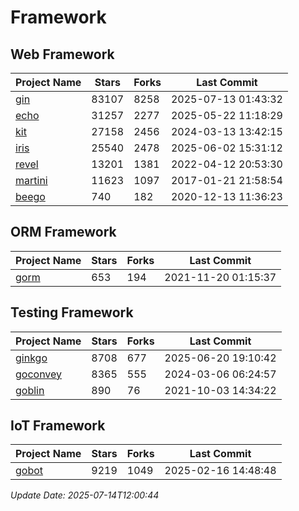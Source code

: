 # Framework

## Web Framework
| Project Name | Stars | Forks | Last Commit |
| ------------ | ----- | ----- | ----------- |
| [gin](https://github.com/gin-gonic/gin) | 83107 | 8258 | 2025-07-13 01:43:32 |
| [echo](https://github.com/labstack/echo) | 31257 | 2277 | 2025-05-22 11:18:29 |
| [kit](https://github.com/go-kit/kit) | 27158 | 2456 | 2024-03-13 13:42:15 |
| [iris](https://github.com/kataras/iris) | 25540 | 2478 | 2025-06-02 15:31:12 |
| [revel](https://github.com/revel/revel) | 13201 | 1381 | 2022-04-12 20:53:30 |
| [martini](https://github.com/go-martini/martini) | 11623 | 1097 | 2017-01-21 21:58:54 |
| [beego](https://github.com/astaxie/beego) | 740 | 182 | 2020-12-13 11:36:23 |

## ORM Framework
| Project Name | Stars | Forks | Last Commit |
| ------------ | ----- | ----- | ----------- |
| [gorm](https://github.com/jinzhu/gorm) | 653 | 194 | 2021-11-20 01:15:37 |

## Testing Framework
| Project Name | Stars | Forks | Last Commit |
| ------------ | ----- | ----- | ----------- |
| [ginkgo](https://github.com/onsi/ginkgo) | 8708 | 677 | 2025-06-20 19:10:42 |
| [goconvey](https://github.com/smartystreets/goconvey) | 8365 | 555 | 2024-03-06 06:24:57 |
| [goblin](https://github.com/franela/goblin) | 890 | 76 | 2021-10-03 14:34:22 |

## IoT Framework
| Project Name | Stars | Forks | Last Commit |
| ------------ | ----- | ----- | ----------- |
| [gobot](https://github.com/hybridgroup/gobot) | 9219 | 1049 | 2025-02-16 14:48:48 |

*Update Date: 2025-07-14T12:00:44*